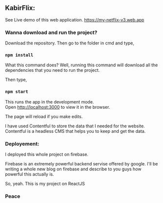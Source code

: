 ## KabirFlix: 
See Live demo of this web application. https://my-netflix-v3.web.app

### Wanna download and run the project?

Download the repository. Then go to the folder in cmd and type,

### `npm install`

What this command does?
Well, running this command will download all the dependencies that you need to run the project. 

Then type,
### `npm start`

This runs the app in the development mode.<br />
Open [http://localhost:3000](http://localhost:3000) to view it in the browser.

The page will reload if you make edits.<br />

I have used Contentful to store the data that I needed for the website.
Contentful is a headless CMS that helps you to keep and get the data.

### Deployement:
I deployed this whole project on firebase.

Firebase is an extremely powerful backend servise offered by google.
I'll be writing a whole new blog on firebase and describe to you guys how powerful this actually is.

So, yeah.
This is my project on ReactJS
### Peace
